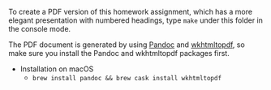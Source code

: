 To create a PDF version of this homework assignment, which has a more elegant presentation with numbered headings, type `make` under this folder in the console mode.

The PDF document is generated by using [Pandoc](https://pandoc.org/) and [wkhtmltopdf](https://wkhtmltopdf.org/), so make sure you install the Pandoc and wkhtmltopdf packages first.

+ Installation on macOS
  + `brew install pandoc && brew cask install wkhtmltopdf`
